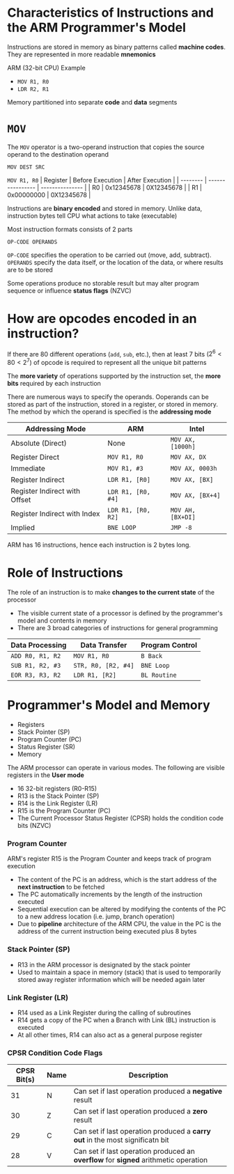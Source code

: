 # Characteristics of Instructions and the ARM Programmer's Model

Instructions are stored in memory as binary patterns called **machine codes**. They are represented in more readable **mnemonics**

ARM (32-bit CPU) Example
- `MOV R1, R0`
- `LDR R2, R1`

Memory partitioned into separate **code** and **data** segments

# `MOV`

The `MOV` operator is a two-operand instruction that copies the source operand to the destination operand

```
MOV DEST SRC
```

`MOV R1, R0`
| Register | Before Execution | After Execution |
| -------- | ---------------- | --------------- |
| R0       | 0x12345678       | 0X12345678      |
| R1       | 0x00000000       | 0X12345678      |

Instructions are **binary encoded** and stored in memory. Unlike data, instruction bytes tell CPU what actions to take (executable)

Most instruction formats consists of 2 parts

`OP-CODE OPERANDS`

`OP-CODE` specifies the operation to be carried out (move, add, subtract). `OPERANDS` specify the data itself, or the location of the data, or where results are to be stored

Some operations produce no storable result but may alter program sequence or influence **status flags** (NZVC)

# How are opcodes encoded in an instruction?

If there are 80 different operations (`add`, `sub`, etc.), then at least 7 bits ($2^6 < 80 < 2^7$) of opcode is required to represent all the unique bit patterns

The **more variety** of operations supported by the instruction set, the **more bits** required by each instruction

There are numerous ways to specify the operands. Ooperands can be stored as part of the instruction, stored in a register, or stored in memory. The method by which the operand is specified is the **addressing mode**

| Addressing Mode               | ARM                | Intel             |
| ----------------------------- | ------------------ | ----------------- |
| Absolute (Direct)             | None               | `MOV AX, [1000h]` |
| Register Direct               | `MOV R1, R0`       | `MOV AX, DX`      |
| Immediate                     | `MOV R1, #3`       | `MOV AX, 0003h`   |
| Register Indirect             | `LDR R1, [R0]`     | `MOV AX, [BX]`    |
| Register Indirect with Offset | `LDR R1, [R0, #4]` | `MOV AX, [BX+4]`  |
| Register Indirect with Index  | `LDR R1, [R0, R2]` | `MOV AH, [BX+DI]` |
| Implied                       | `BNE LOOP`         | `JMP -8`          |

ARM has 16 instructions, hence each instruction is 2 bytes long.

# Role of Instructions

The role of an instruction is to make **changes to the current state** of the processor
- The visible current state of a processor is defined by the programmer's model and contents in memory
- There are 3 broad categories of instructions for general programming
  
| Data Processing  | Data Transfer       | Program Control |
| ---------------- | ------------------- | --------------- |
| `ADD R0, R1, R2` | `MOV R1, R0`        | `B Back`        |
| `SUB R1, R2, #3` | `STR, R0, [R2, #4]` | `BNE Loop`      |
| `EOR R3, R3, R2` | `LDR R1, [R2]`      | `BL Routine`    |

# Programmer's Model and Memory

- Registers
- Stack Pointer (SP)
- Program Counter (PC)
- Status Register (SR)
- Memory

The ARM processor can operate in various modes. The following are visible registers in the **User mode**
- 16 32-bit registers (R0-R15)
- R13 is the Stack Pointer (SP)
- R14 is the Link Register (LR)
- R15 is the Program Counter (PC)
- The Current Processor Status Register (CPSR) holds the condition code bits (NZVC) 

### Program Counter
ARM's register R15 is the Program Counter and keeps track of program execution
- The content of the PC is an address, which is the start address of the **next instruction** to be fetched
- The PC automatically increments by the length of the instruction executed
- Sequential execution can be altered by modifying the contents of the PC to a new address location (i.e. jump, branch operation)
- Due to **pipeline** architecture of the ARM CPU, the value in the PC is the address of the current instruction being executed plus 8 bytes

### Stack Pointer (SP)
- R13 in the ARM processor is designated by the stack pointer
- Used to maintain a space in memory (stack) that is used to temporarily stored away register information which will be needed again later

### Link Register (LR)
- R14 used as a Link Register during the calling of subroutines
- R14 gets a copy of the PC when a Branch with Link (BL) instruction is executed
- At all other times, R14 can also act as a general purpose register

### CPSR Condition Code Flags

| CPSR Bit(s) | Name | Description                                                                            |
| ----------- | ---- | -------------------------------------------------------------------------------------- |
| 31          | N    | Can set if last operation produced a **negative** result                               |
| 30          | Z    | Can set if last operation produced a **zero** result                                   |
| 29          | C    | Can set if last operation produced a **carry out** in the most significatn bit         |
| 28          | V    | Can set if last operation produced an **overflow** for **signed** arithmetic operation |